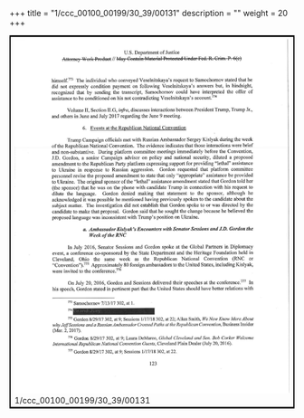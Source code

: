 +++
title = "1/ccc_00100_00199/30_39/00131"
description = ""
weight = 20
+++

<table style="border:2px solid black;max-width:800px;max-height:800px;" 
><tr><td>
<img class="center-fit-jpg"
src="/jpg_/jpg_mueller_report_searchable_131.jpg">
1/ccc_00100_00199/30_39/00131
</img></td></tr></table>
